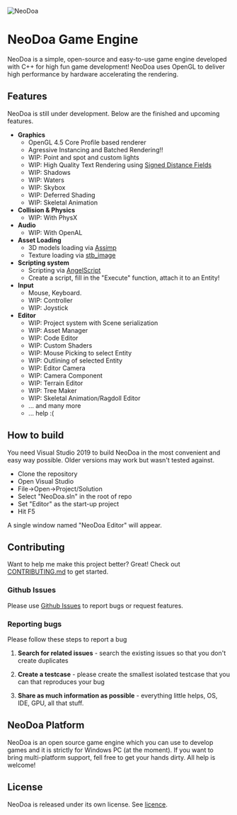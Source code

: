 ![NeoDoa](https://user-images.githubusercontent.com/25724155/72576385-9ca35100-38e0-11ea-9f10-5de3852e6df3.png "NeoDoa Logo")

# NeoDoa Game Engine

NeoDoa is a simple, open-source and easy-to-use game engine developed with C++ for high fun game development! NeoDoa uses OpenGL to deliver high performance by hardware accelerating the rendering.

## Features

NeoDoa is still under development. Below are the finished and upcoming features.

* **Graphics**
    * OpenGL 4.5 Core Profile based renderer
	* Agressive Instancing and Batched Rendering!!
    * WIP: Point and spot and custom lights
	* WIP: High Quality Text Rendering using [Signed Distance Fields](https://steamcdn-a.akamaihd.net/apps/valve/2007/SIGGRAPH2007_AlphaTestedMagnification.pdf)
	* WIP: Shadows
	* WIP: Waters
	* WIP: Skybox
	* WIP: Deferred Shading
	* WIP: Skeletal Animation
* **Collision & Physics**
    * WIP: With PhysX
* **Audio**
    * WIP: With OpenAL
* **Asset Loading**
	* 3D models loading via [Assimp](https://www.assimp.org/)
	* Texture loading via [stb_image](https://github.com/nothings/stb)
* **Scripting system**
	* Scripting via [AngelScript](https://www.angelcode.com/angelscript/)
	* Create a script, fill in the "Execute" function, attach it to an Entity!
* **Input**
    * Mouse, Keyboard. 
	* WIP: Controller
	* WIP: Joystick
* **Editor**
	* WIP: Project system with Scene serialization
	* WIP: Asset Manager
	* WIP: Code Editor
	* WIP: Custom Shaders
	* WIP: Mouse Picking to select Entity
	* WIP: Outlining of selected Entity
	* WIP: Editor Camera
	* WIP: Camera Component
	* WIP: Terrain Editor
	* WIP: Tree Maker
	* WIP: Skeletal Animation/Ragdoll Editor
	* ... and many more
	* ... help :(

## How to build

You need Visual Studio 2019 to build NeoDoa in the most convenient and easy way possible. Older versions may work but wasn't tested against.

 * Clone the repository
 * Open Visual Studio
 * File->Open->Project/Solution
 * Select "NeoDoa.sln" in the root of repo
 * Set "Editor" as the start-up project
 * Hit F5
 
A single window named "NeoDoa Editor" will appear.

## Contributing

Want to help me make this project better? Great!
Check out [CONTRIBUTING.md](https://github.com/aeris170/NeoDoa/blob/master/CONTRIBUTING.md) to get started.

### Github Issues

Please use [Github Issues](https://github.com/aeris170/NeoDoa/issues) to report bugs or request features.

### Reporting bugs

Please follow these steps to report a bug

1. **Search for related issues** - search the existing issues so that you don't create duplicates

2. **Create a testcase** - please create the smallest isolated testcase that you can that reproduces your bug

3. **Share as much information as possible** - everything little helps, OS, IDE, GPU, all that stuff.

## NeoDoa Platform

NeoDoa is an open source game engine which you can use to develop games and it is strictly for Windows PC (at the moment).
If you want to bring multi-platform support, fell free to get your hands dirty. All help is welcome!

## License

NeoDoa is released under its own license. See [licence](https://github.com/aeris170/NeoDoa/LICENCE).